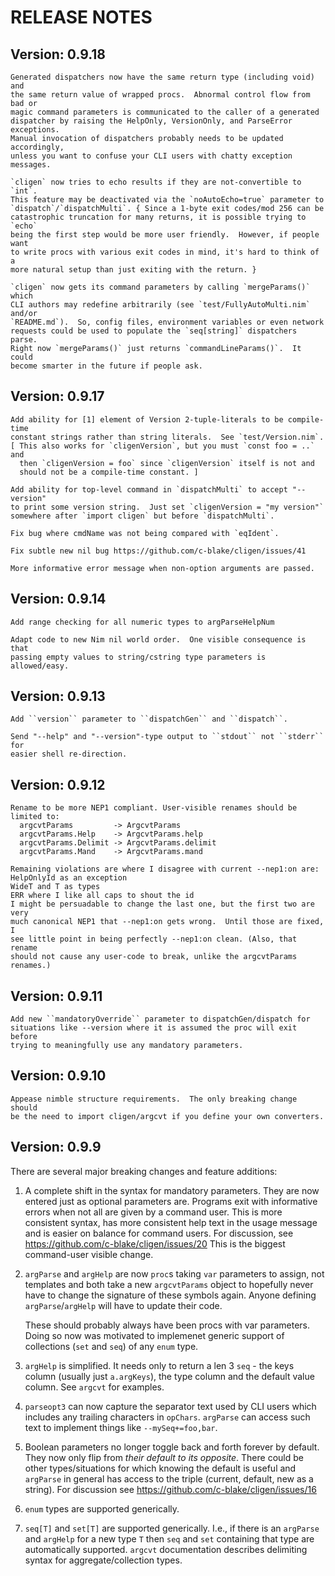 RELEASE NOTES
=============

Version: 0.9.18
---------------
    Generated dispatchers now have the same return type (including void) and
    the same return value of wrapped procs.  Abnormal control flow from bad or
    magic command parameters is communicated to the caller of a generated
    dispatcher by raising the HelpOnly, VersionOnly, and ParseError exceptions.
    Manual invocation of dispatchers probably needs to be updated accordingly,
    unless you want to confuse your CLI users with chatty exception messages.

    `cligen` now tries to echo results if they are not-convertible to `int`.
    This feature may be deactivated via the `noAutoEcho=true` parameter to
    `dispatch`/`dispatchMulti`. { Since a 1-byte exit codes/mod 256 can be
    catastrophic truncation for many returns, it is possible trying to `echo`
    being the first step would be more user friendly.  However, if people want
    to write procs with various exit codes in mind, it's hard to think of a
    more natural setup than just exiting with the return. }

    `cligen` now gets its command parameters by calling `mergeParams()` which
    CLI authors may redefine arbitrarily (see `test/FullyAutoMulti.nim` and/or
    `README.md`).  So, config files, environment variables or even network
    requests could be used to populate the `seq[string]` dispatchers parse.
    Right now `mergeParams()` just returns `commandLineParams()`.  It could
    become smarter in the future if people ask.

Version: 0.9.17
---------------
    Add ability for [1] element of Version 2-tuple-literals to be compile-time
    constant strings rather than string literals.  See `test/Version.nim`.
    [ This also works for `cligenVersion`, but you must `const foo = ..` and
      then `cligenVersion = foo` since `cligenVersion` itself is not and
      should not be a compile-time constant. ]

    Add ability for top-level command in `dispatchMulti` to accept "--version"
    to print some version string.  Just set `cligenVersion = "my version"`
    somewhere after `import cligen` but before `dispatchMulti`.

    Fix bug where cmdName was not being compared with `eqIdent`.

    Fix subtle new nil bug https://github.com/c-blake/cligen/issues/41

    More informative error message when non-option arguments are passed.

Version: 0.9.14
---------------
    Add range checking for all numeric types to argParseHelpNum

    Adapt code to new Nim nil world order.  One visible consequence is that
    passing empty values to string/cstring type parameters is allowed/easy.

Version: 0.9.13
---------------
    Add ``version`` parameter to ``dispatchGen`` and ``dispatch``.

    Send "--help" and "--version"-type output to ``stdout`` not ``stderr`` for
    easier shell re-direction.

Version: 0.9.12
---------------
    Rename to be more NEP1 compliant. User-visible renames should be limited to:
      argcvtParams         -> ArgcvtParams
      argcvtParams.Help    -> ArgcvtParams.help
      argcvtParams.Delimit -> ArgcvtParams.delimit
      argcvtParams.Mand    -> ArgcvtParams.mand

    Remaining violations are where I disagree with current --nep1:on are:
	HelpOnlyId as an exception
	WideT and T as types
	ERR where I like all caps to shout the id
    I might be persuadable to change the last one, but the first two are very
    much canonical NEP1 that --nep1:on gets wrong.  Until those are fixed, I
    see little point in being perfectly --nep1:on clean. (Also, that rename
    should not cause any user-code to break, unlike the argcvtParams renames.)

Version: 0.9.11
---------------
    Add new ``mandatoryOverride`` parameter to dispatchGen/dispatch for
    situations like --version where it is assumed the proc will exit before
    trying to meaningfully use any mandatory parameters.

Version: 0.9.10
---------------
    Appease nimble structure requirements.  The only breaking change should
    be the need to import cligen/argcvt if you define your own converters.

Version: 0.9.9
--------------

There are several major breaking changes and feature additions:

 1. A complete shift in the syntax for mandatory parameters.  They are now
    entered just as optional parameters are.  Programs exit with informative
    errors when not all are given by a command user.  This is more consistent
    syntax, has more consistent help text in the usage message and is easier
    on balance for command users.  For discussion, see
    https://github.com/c-blake/cligen/issues/20
    This is the biggest command-user visible change.

 2. ``argParse`` and ``argHelp`` are now `proc`s taking ``var`` parameters to
    assign, not templates and both take a new ``argcvtParams`` object to
    hopefully never have to change the signature of these symbols again.
    Anyone defining ``argParse``/``argHelp`` will have to update their code.

    These should probably always have been procs with var parameters.  Doing
    so now was motivated to implemenet generic support of collections (``set``
    and ``seq``) of any ``enum`` type.

 3. ``argHelp`` is simplified.  It needs only to return a len 3 `seq` - the
    keys column (usually just ``a.argKeys``), the type column and the default
    value column.  See ``argcvt`` for examples.

 4. ``parseopt3`` can now capture the separator text used by CLI users which
    includes any trailing characters in ``opChars``.  ``argParse`` can access
    such text to implement things like ``--mySeq+=foo,bar``.

 5. Boolean parameters no longer toggle back and forth forever by default. They
    now only flip from *their default to its opposite*.  There could be other
    types/situations for which knowing the default is useful and ``argParse``
    in general has access to the triple (current, default, new as a string).
    For discussion see https://github.com/c-blake/cligen/issues/16 

 6. ``enum`` types are supported generically.

 7. ``seq[T]`` and ``set[T]`` are supported generically.  I.e., if there is an
    ``argParse`` and ``argHelp`` for a new type ``T`` then ``seq`` and ``set``
    containing that type are automatically supported.  ``argcvt`` documentation
    describes delimiting syntax for aggregate/collection types.
